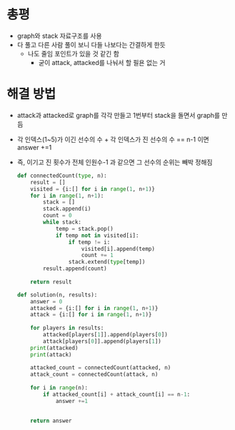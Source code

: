 # 총평

- graph와 stack 자료구조를 사용
- 다 풀고 다른 사람 풀이 보니 다들 나보다는 간결하게 한듯
  - 나도 줄임 포인트가 있을 것 같긴 함
    - 굳이 attack, attacked를 나눠서 할 필욘 없는 거

# 해결 방법

- attack과 attacked로 graph를 각각 만들고 1번부터 stack을 돌면서 graph를 만듬

- 각 인덱스(1~5)가 이긴 선수의 수 + 각 인덱스가 진 선수의 수 == n-1 이면 answer +=1

- 즉, 이기고 진 횟수가 전체 인원수-1 과 같으면 그 선수의 순위는 빼박 정해짐

  ```python
  def connectedCount(type, n):
      result = []
      visited = {i:[] for i in range(1, n+1)}
      for i in range(1, n+1):
          stack = []
          stack.append(i)
          count = 0
          while stack:
              temp = stack.pop()
              if temp not in visited[i]:
                  if temp != i: 
                      visited[i].append(temp)
                      count += 1
                  stack.extend(type[temp])
          result.append(count)
          
      return result
  
  def solution(n, results):
      answer = 0
      attacked = {i:[] for i in range(1, n+1)}
      attack = {i:[] for i in range(1, n+1)}
      
      for players in results:
          attacked[players[1]].append(players[0])
          attack[players[0]].append(players[1])
      print(attacked)
      print(attack)
      
      attacked_count = connectedCount(attacked, n)
      attack_count = connectedCount(attack, n)
      
      for i in range(n):
          if attacked_count[i] + attack_count[i] == n-1:
              answer +=1
  
      
      return answer
  ```

  